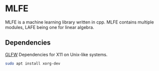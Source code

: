 # MLFE
MLFE is a machine learning library written in cpp.
MLFE contains multiple modules, LAFE being one for linear algebra.

## Dependencies
[GLFW](https://www.glfw.org/docs/latest/compile_guide.html#compile_deps_x11) Dependencies for X11 on Unix-like systems.
```bash
sudo apt install xorg-dev
```